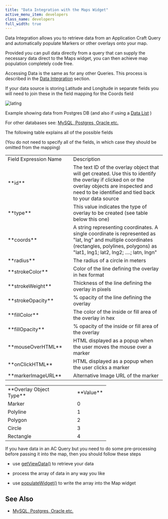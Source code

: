 ```yaml
---
title: "Data Integration with the Maps Widget"
active_menu_item: developers
class_name: developers
full_width: true
---
```



Data Integration allows you to retrieve data from an Application Craft Query and automatically populate Markers or other overlays onto your map.

Provided you can pull data directly from a query that can supply the necessary data direct to the Maps widget, you can then achieve map population completely code free.

Accessing Data is the same as for any other Queries. This process is described in the [Data Integration](../../advanced-features/data-integration,-reporting-dashboards/) section.

If your data source is storing Latitude and Longitude in separate fields you will need to join these in the field mapping for the Coords field

![latlng](/img/docs/latlng.zoom90.png)

Example showing data from Postgres DB (and also if using a [Data List](../../advanced-features/data-lists-management/) )

For other databases see: [MySQL, Postgres, Oracle etc.](../../../scripting-apis/client-api/data-view-functions/mysql-postegres-oracle-etc)

The following table explains all of the possible fields

(You do not need to specify all of the fields, in which case they should be omitted from the mapping)

<table>
<tr>
<td width="151">
Field Expression Name

</td>
<td width="14">
</td>
<td width="833">
Description

</td>
</tr>
<tr>
<td width="151">
**id**

</td>
<td width="14">
</td>
<td width="833">
The text ID of the overlay object that will get created. Use this to identify the overlay if clicked on or the overlay objects are inspected and need to be identified and tied back to your data source

</td>
</tr>
<tr>
<td width="151">
**type**

</td>
<td width="14">
</td>
<td width="833">
This value indicates the type of overlay to be created (see table below this one)

</td>
</tr>
<tr>
<td width="151">
**coords**

</td>
<td width="14">
</td>
<td width="833">
A string representing coordinates. A single coordinate is represented as "lat, lng" and multiple coordinates (rectangles, polylines, polygons) as "lat1, lng1; lat2, lng2; ....; latn, lngn"

</td>
</tr>
<tr>
<td width="151">
**radius**

</td>
<td width="14">
</td>
<td width="833">
The radius of a circle in meters

</td>
</tr>
<tr>
<td width="151">
**strokeColor**

</td>
<td width="14">
</td>
<td width="833">
Color of the line defining the overlay in hex format

</td>
</tr>
<tr>
<td width="151">
**strokeWeight**

</td>
<td width="14">
</td>
<td width="833">
Thickness of the line defining the overlay in pixels

</td>
</tr>
<tr>
<td width="151">
**strokeOpacity**

</td>
<td width="14">
</td>
<td width="833">
% opacity of the line defining the overlay

</td>
</tr>
<tr>
<td width="151">
**fillColor**

</td>
<td width="14">
</td>
<td width="833">
The color of the inside or fill area of the overlay in hex

</td>
</tr>
<tr>
<td width="151">
**fillOpacity**

</td>
<td width="14">
</td>
<td width="833">
% opacity of the inside or fill area of the overlay

</td>
</tr>
<tr>
<td width="151">
**mouseOverHTML**

</td>
<td width="14">
</td>
<td width="833">
HTML displayed as a popup when the user moves the mouse over a marker

</td>
</tr>
<tr>
<td width="151">
**onClickHTML**

</td>
<td width="14">
</td>
<td width="833">
HTML displayed as a popup when the user clicks a marker

</td>
</tr>
<tr>
<td width="151">
**markerImageURL**

</td>
<td width="14">
</td>
<td width="833">
Alternative Image URL of the marker

</td>
</tr>
</table>

<table>
<tr>
<td width="182">
**Overlay Object Type**

</td>
<td width="8">
</td>
<td width="85">
**Value**

</td>
</tr>
<tr>
<td width="182">
Marker

</td>
<td width="8">
</td>
<td width="85">
0

</td>
</tr>
<tr>
<td width="182">
Polyline

</td>
<td width="8">
</td>
<td width="85">
1

</td>
</tr>
<tr>
<td width="182">
Polygon

</td>
<td width="8">
</td>
<td width="85">
2

</td>
</tr>
<tr>
<td width="182">
Circle

</td>
<td width="8">
</td>
<td width="85">
3

</td>
</tr>
<tr>
<td width="182">
Rectangle

</td>
<td width="8">
</td>
<td width="85">
4

</td>
</tr>
</table>

If you have data in an AC Query but you need to do some pre-processing before passing it into the map, then you should follow these steps

 - use [getViewData()](../../../scripting-apis/client-api/data-view-functions/getviewdata) to retrieve your data

 - process the array of data in any way you like

 - use [populateWidget()](using-populatewidget.htm) to write the array into the Map widget

## **See Also**

 - [MySQL, Postgres, Oracle etc.](../../../scripting-apis/client-api/data-view-functions/mysql-postegres-oracle-etc)

